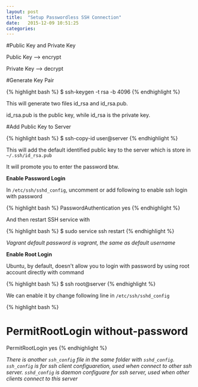 ```yaml
---
layout: post
title:  "Setup Passwordless SSH Connection"
date:   2015-12-09 10:51:25
categories: 
---
```

#Public Key and Private Key

Public Key --> encrypt

Private Key --> decrypt

#Generate Key Pair

{% highlight bash %}
$ ssh-keygen -t rsa -b 4096
{% endhighlight %}

This will generate two files id_rsa and id_rsa.pub.

id_rsa.pub is the public key, while id_rsa is the private key.

#Add Public Key to Server

{% highlight bash %}
$ ssh-copy-id user@server
{% endhighlight %}

This will add the default identified public key to the server which is store in `~/.ssh/id_rsa.pub`

It will promote you to enter the password btw.

**Enable Password Login**

In `/etc/ssh/sshd_config`, uncomment or add following to enable ssh login with password

{% highlight bash %}
PasswordAuthentication yes
{% endhighlight %}

And then restart SSH service with

{% highlight bash %}
$ sudo service ssh restart
{% endhighlight %}

*Vagrant default password is vagrant, the same as default username*

**Enable Root Login**

Ubuntu, by default, doesn't allow you to login with password by using root account directly with command

{% highlight bash %}
$ ssh root@server
{% endhighlight %}

We can enable it by change following line in `/etc/ssh/sshd_config`

{% highlight bash %}
# PermitRootLogin without-password
PermitRootLogin yes
{% endhighlight %}

*There is another `ssh_config` file in the same folder with `sshd_config`.
`ssh_config` is for ssh client configuaretion, used when connect to other ssh server.
`sshd_config` is daemon configuare for ssh server, used when other clients connect to this server*





